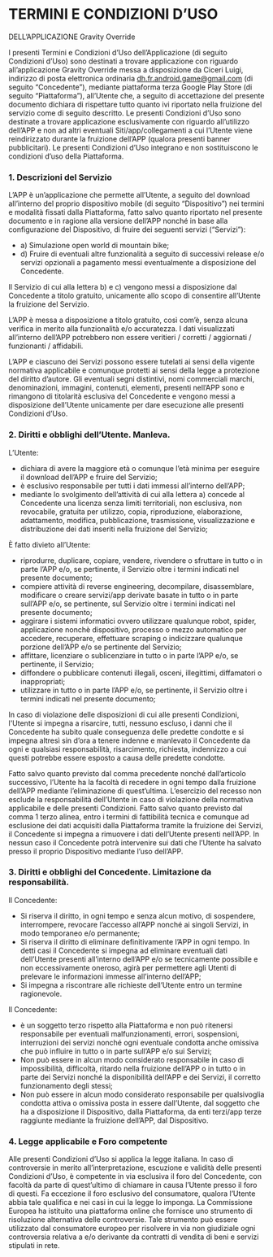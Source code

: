  
# TERMINI E CONDIZIONI D’USO
DELL’APPLICAZIONE Gravity Override

I presenti Termini e Condizioni d’Uso dell’Applicazione (di seguito Condizioni d’Uso) sono destinati a trovare applicazione con riguardo all’applicazione Gravity Override messa a disposizione da Ciceri Luigi, indirizzo di posta elettronica ordinaria dh.fr.android.game@gmail.com (di seguito “Concedente”), mediante piattaforma terza Google Play Store (di seguito “Piattaforma”), all’Utente che, a seguito di accettazione del presente documento dichiara di rispettare tutto quanto ivi riportato nella fruizione del servizio come di seguito descritto.
Le presenti Condizioni d’Uso sono destinate a trovare applicazione esclusivamente con riguardo all’utilizzo dell’APP e non ad altri eventuali Siti/app/collegamenti a cui l’Utente viene reindirizzato durante la fruizione dell’APP (qualora presenti banner pubblicitari). Le presenti Condizioni d’Uso integrano e non sostituiscono le condizioni d’uso della Piattaforma.

### 1. Descrizioni del Servizio
L’APP è un’applicazione che permette all’Utente, a seguito del download all’interno del proprio dispositivo mobile (di seguito “Dispositivo”) nei termini e modalità fissati dalla Piattaforma, fatto salvo quanto riportato nel presente documento e in ragione alla versione dell’APP nonché in base alla configurazione del Dispositivo, di fruire dei seguenti servizi (“Servizi”):

- a) Simulazione open world di mountain bike;
- d) Fruire di eventuali altre funzionalità a seguito di successivi release e/o servizi opzionali a pagamento messi eventualmente a disposizione del Concedente.

Il Servizio di cui alla lettera b) e c) vengono messi a disposizione dal Concedente a titolo gratuito, unicamente allo scopo di consentire all’Utente la fruizione del Servizio.

L’APP è messa a disposizione a titolo gratuito, così com’è, senza alcuna verifica in merito alla funzionalità e/o accuratezza. I dati visualizzati all’interno dell’APP potrebbero non essere veritieri / corretti / aggiornati / funzionanti / affidabili.

L’APP e ciascuno dei Servizi possono essere tutelati ai sensi della vigente normativa applicabile e comunque protetti ai sensi della legge a protezione del diritto d’autore. Gli eventuali segni distintivi, nomi commerciali marchi, denominazioni, immagini, contenuti, elementi, presenti nell’APP sono e rimangono di titolarità esclusiva del Concedente e vengono messi a disposizione dell’Utente unicamente per dare esecuzione alle presenti Condizioni d’Uso.

### 2. Diritti e obblighi dell’Utente. Manleva.
L’Utente:

- dichiara di avere la maggiore età o comunque l’età minima per eseguire il download dell’APP e fruire del Servizio;
- è esclusivo responsabile per tutti i dati immessi all’interno dell’APP;
- mediante lo svolgimento dell’attività di cui alla lettera a) concede al Concedente una licenza senza limiti territoriali, non esclusiva, non revocabile, gratuita per utilizzo, copia, riproduzione, elaborazione, adattamento, modifica, pubblicazione, trasmissione, visualizzazione e distribuzione dei dati inseriti nella fruizione del Servizio;

È fatto divieto all’Utente:

- riprodurre, duplicare, copiare, vendere, rivendere o sfruttare in tutto o in parte l’APP e/o, se pertinente, il Servizio oltre i termini indicati nel presente documento;
- compiere attività di reverse engineering, decompilare, disassemblare, modificare o creare servizi/app derivate basate in tutto o in parte sull’APP e/o, se pertinente, sul Servizio oltre i termini indicati nel presente documento;
- aggirare i sistemi informatici ovvero utilizzare qualunque robot, spider, applicazione nonchè dispositivo, processo o mezzo automatico per accedere, recuperare, effettuare scraping o indicizzare qualunque porzione dell’APP e/o se pertinente del Servizio;
- affittare, licenziare o sublicenziare in tutto o in parte l’APP e/o, se pertinente, il Servizio;
- diffondere o pubblicare contenuti illegali, osceni, illegittimi, diffamatori o inappropriati;
- utilizzare in tutto o in parte l’APP e/o, se pertinente, il Servizio oltre i termini indicati nel presente documento;

In caso di violazione delle disposizioni di cui alle presenti Condizioni, l'Utente si impegna a risarcire, tutti, nessuno escluso, i danni che il Concedente ha subito quale conseguenza delle predette condotte e si impegna altresì sin d’ora a tenere indenne e manlevato il Concedente da ogni e qualsiasi responsabilità, risarcimento, richiesta, indennizzo a cui questi potrebbe essere esposto a causa delle predette condotte.

Fatto salvo quanto previsto dal comma precedente nonché dall’articolo successivo, l’Utente ha la facoltà di recedere in ogni tempo dalla fruizione dell’APP mediante l’eliminazione di quest’ultima. L’esercizio del recesso non esclude la responsabilità dell’Utente in caso di violazione della normativa applicabile e delle presenti Condizioni. Fatto salvo quanto previsto dal comma 1 terzo alinea, entro i termini di fattibilità tecnica e comunque ad esclusione dei dati acquisiti dalla Piattaforma tramite la fruizione dei Servizi,  il Concedente si impegna a rimuovere i dati dell’Utente presenti nell’APP. In nessun caso il Concedente potrà intervenire sui dati che l’Utente ha salvato presso il proprio Dispositivo mediante l’uso dell’APP.

### 3. Diritti e obblighi del Concedente. Limitazione da responsabilità.
Il Concedente:

- Si riserva il diritto, in ogni tempo e senza alcun motivo, di sospendere, interrompere, revocare l’accesso all’APP nonché ai singoli Servizi, in modo temporaneo e/o permanente;
- Si riserva il diritto di eliminare definitivamente l’APP in ogni tempo. In detti casi il Concedente si impegna ad eliminare eventuali dati dell’Utente presenti all’interno dell’APP e/o se tecnicamente possibile e non eccessivamente oneroso, agirà per permettere agli Utenti di prelevare le informazioni immesse all’interno dell’APP;
- Si impegna a riscontrare alle richieste dell’Utente entro un termine ragionevole.

Il Concedente:

- è un soggetto terzo rispetto alla Piattaforma e non può ritenersi responsabile per eventuali malfunzionamenti, errori, sospensioni, interruzioni dei servizi nonché ogni eventuale condotta anche omissiva che può influire in tutto o in parte sull’APP e/o sui Servizi;
- Non può essere in alcun modo considerato responsabile in caso di impossibilità, difficoltà, ritardo nella fruizione dell’APP o in tutto o in parte dei Servizi nonché la disponibilità dell’APP e dei Servizi, il corretto funzionamento degli stessi;
- Non può essere in alcun modo considerato responsabile per qualsivoglia condotta attiva o omissiva posta in essere dall’Utente, dal soggetto che ha a disposizione il Dispositivo, dalla Piattaforma, da enti terzi/app terze raggiunte mediante la fruizione dell’APP, dal Dispositivo.

### 4. Legge applicabile e Foro competente
Alle presenti Condizioni d’Uso si applica la legge italiana.  In caso di controversie in merito all’interpretazione, escuzione e validità delle presenti Condizioni d’Uso, è competente in via esclusiva il foro del Concedente, con facoltà da parte di quest’ultimo di chiamare in causa l’Utente presso il foro di questi. Fa eccezione il foro esclusivo del consumatore, qualora l’Utente abbia tale qualifica e nei casi in cui la legge lo imponga.
La Commissione Europea ha istituito una piattaforma online che fornisce uno strumento di risoluzione alternativa delle controversie. Tale strumento può essere utilizzato dal consumatore europeo per risolvere in via non giudiziale ogni controversia relativa a e/o derivante da contratti di vendita di beni e servizi stipulati in rete.
